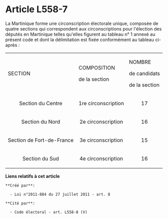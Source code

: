 # Article L558-7

La Martinique forme une circonscription électorale unique, composée de quatre sections qui correspondent aux circonscriptions
pour l'élection des députés en Martinique telles qu'elles figurent au tableau n° 1 annexé au présent code et dont la
délimitation est fixée conformément au tableau ci-après : 

<table>
  <tbody>
    <tr>
      <td>

SECTION 

</td>
      <td>

COMPOSITION 

de la section 

</td>
      <td>

NOMBRE 

de candidats 

de la section 

</td>
    </tr>
    <tr>
      <td align="center">

Section du Centre 

</td>
      <td align="center">

1re circonscription 

</td>
      <td align="center">

17 

</td>
    </tr>
    <tr>
      <td align="center">

Section du Nord 

</td>
      <td align="center">

2e circonscription 

</td>
      <td align="center">

16 

</td>
    </tr>
    <tr>
      <td align="center">

Section de Fort-de-France 

</td>
      <td align="center">

3e circonscription 

</td>
      <td align="center">

15 

</td>
    </tr>
    <tr>
      <td align="center">

Section du Sud 

</td>
      <td align="center">

4e circonscription 

</td>
      <td align="center">

16 

</td>
    </tr>
  </tbody>
</table>

**Liens relatifs à cet article**

	**Créé par**:

	  - Loi n°2011-884 du 27 juillet 2011 - art. 8

	**Cité par**:

	  - Code électoral - art. L558-8 (V)
